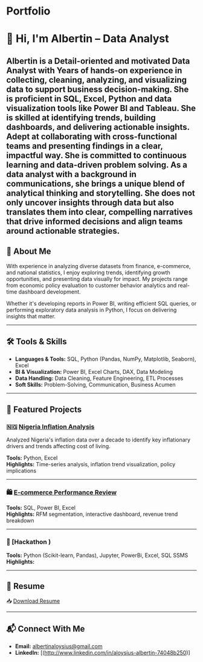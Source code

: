 # Portfolio
# 👋 Hi, I'm Albertin – Data Analyst

Albertin is a Detail-oriented and motivated Data Analyst with Years of hands-on experience in collecting, cleaning, analyzing, and visualizing data to support business decision-making. She is proficient in SQL, Excel, Python and data visualization tools like Power BI and Tableau. She is skilled at identifying trends, building dashboards, and delivering actionable insights. Adept at collaborating with cross-functional teams and presenting findings in a clear, impactful way. She is committed to continuous learning and data-driven problem solving. As a data analyst with a background in communications, she brings a unique blend of analytical thinking and storytelling. She does not only uncover insights through data but also translates them into clear, compelling narratives that drive informed decisions and align teams around actionable strategies.
---

## 🧠 About Me

With experience in analyzing diverse datasets from finance, e-commerce, and national statistics, I enjoy exploring trends, identifying growth opportunities, and presenting data visually for impact. My projects range from economic policy evaluation to customer behavior analytics and real-time dashboard development.

Whether it's developing reports in Power BI, writing efficient SQL queries, or performing exploratory data analysis in Python, I focus on delivering insights that matter.

---

## 🛠️ Tools & Skills

- **Languages & Tools:** SQL, Python (Pandas, NumPy, Matplotlib, Seaborn), Excel
- **BI & Visualization:** Power BI, Excel Charts, DAX, Data Modeling
- **Data Handling:** Data Cleaning, Feature Engineering, ETL Processes
- **Soft Skills:** Problem-Solving, Communication, Business Acumen

---

## 📁 Featured Projects

### 🇳🇬 [Nigeria Inflation Analysis](projects/nigeria-inflation-analysis/)
Analyzed Nigeria's inflation data over a decade to identify key inflationary drivers and trends affecting cost of living.

**Tools:** Python, Excel  
**Highlights:** Time-series analysis, inflation trend visualization, policy implications

---

### 🛍️ [E-commerce Performance Review](projects/ecommerce-performance-review/)


**Tools:** SQL, Power BI, Excel  
**Highlights:** RFM segmentation, interactive dashboard, revenue trend breakdown

---

### 🧠 [Hackathon )


**Tools:** Python (Scikit-learn, Pandas), Jupyter, PowerBi, Excel, SQL SSMS 
**Highlights:** 

---

## 📄 Resume

📥 [Download Resume](https://drive.google.com/file/d/1574jxmylANk2IpdoeQR4uv_DK0qmWDSg/view)

---

## 📬 Connect With Me

- **Email:** albertinaloysius@gmail.com 
- **LinkedIn:** [(http://www.linkedin.com/in/aloysius-albertin-74048b250)] 
